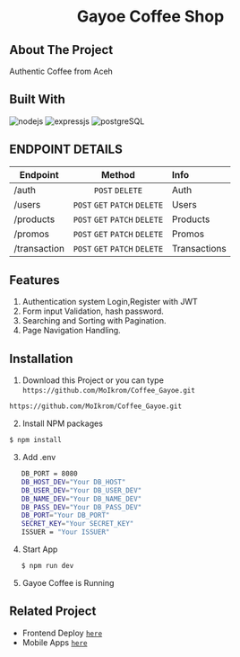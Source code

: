 <p align="center">
  
  <h1 align='center'>Gayoe Coffee Shop</h1>
</p>

## About The Project

Authentic Coffee from Aceh

## Built With

![nodejs](https://img.shields.io/badge/nodejs-16-brightgreen)
![expressjs](https://img.shields.io/badge/expressjs-4-lightgrey)
![postgreSQL](https://img.shields.io/badge/postgreSQL-11-blue)

## ENDPOINT DETAILS

| Endpoint     |            Method             | Info         |
| ------------ | :---------------------------: | :----------- |
| /auth        |        `POST` `DELETE`        | Auth         |
| /users       | `POST` `GET` `PATCH` `DELETE` | Users        |
| /products    | `POST` `GET` `PATCH` `DELETE` | Products     |
| /promos      | `POST` `GET` `PATCH` `DELETE` | Promos       |
| /transaction | `POST` `GET` `PATCH` `DELETE` | Transactions |

## Features

1. Authentication system Login,Register with JWT
2. Form input Validation, hash password.
3. Searching and Sorting with Pagination.
4. Page Navigation Handling.

## Installation

1. Download this Project or you can type
   `https://github.com/MoIkrom/Coffee_Gayoe.git`

```sh
https://github.com/MoIkrom/Coffee_Gayoe.git
```

2. Install NPM packages

```sh
$ npm install
```

3. Add .env

```sh
   DB_PORT = 8080
   DB_HOST_DEV="Your DB_HOST"
   DB_USER_DEV="Your DB_USER_DEV"
   DB_NAME_DEV="Your DB_NAME_DEV"
   DB_PASS_DEV="Your DB_PASS_DEV"
   DB_PORT="Your DB_PORT"
   SECRET_KEY="Your SECRET_KEY"
   ISSUER = "Your ISSUER"
```

4. Start App

```sh
   $ npm run dev
```

5. Gayoe Coffee is Running

## Related Project

- Frontend Deploy [`here`](https://coffee-gayoe-app.vercel.app/)
- Mobile Apps [`here`](https://bit.ly/gayoeapps)

